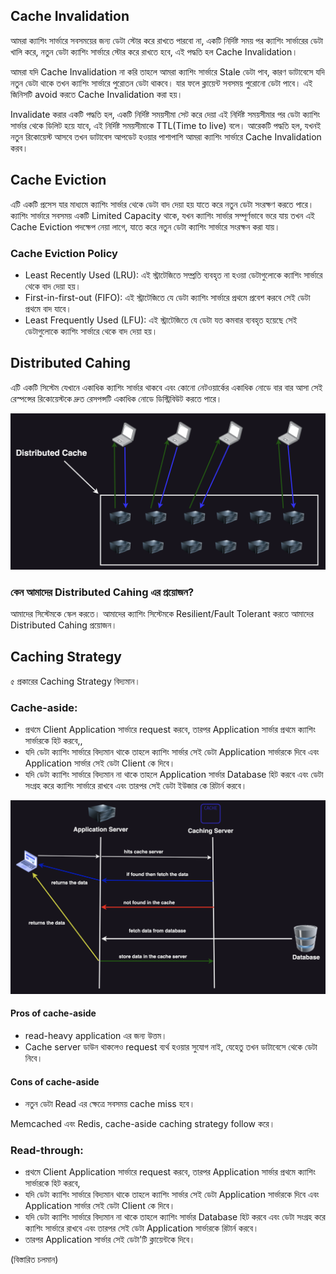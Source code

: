 ## Cache Invalidation

আমরা ক্যাশিং সার্ভারে সবসময়ের জন্য ডেটা স্টোর করে রাখতে পারবো না, একটি নির্দিষ্ট সময় পর ক্যাশিং সার্ভারের ডেটা খালি করে, নতুন ডেটা ক্যাশিং সার্ভারে স্টোর করে রাখতে হবে, এই পদ্ধতি হল Cache Invalidation।

আমরা যদি Cache Invalidation না করি তাহলে আমরা ক্যাশিং সার্ভারে Stale ডেটা পাব, কারণ ডাটাবেসে যদি নতুন ডেটা থাকে তখন ক্যাশিং সার্ভারে পুরোতন ডেটা থাকবে। যার ফলে ক্লায়েন্ট সবসময় পুরোনো ডেটা পাবে। এই জিনিসটি avoid করতে Cache Invalidation করা হয়।

Invalidate করার একটি পদ্ধতি হল, একটি নির্দিষ্ট সময়সীমা সেট করে দেয়া এই নির্দিষ্ট সময়সীমার পর ডেটা ক্যাশিং সার্ভার থেকে ডিলিট হয়ে যাবে, এই নির্দিষ্ট সময়সীমাকে TTL(Time to live) বলে। আরেকটি পদ্ধতি হল, যখনই নতুন রিকোয়েস্ট আসবে তখন ডাটাবেস আপডেট হওয়ার পাশাপাশি আমরা ক্যাশিং সার্ভারে Cache Invalidation করব।

## Cache Eviction

এটি একটি প্রসেস যার মাধ্যমে ক্যাশিং সার্ভার থেকে ডেটা বাদ দেয়া হয় যাতে করে নতুন ডেটা সংরক্ষণ করতে পারে। ক্যাশিং সার্ভারে সবসময় একটি Limited Capacity থাকে, যখন ক্যাশিং সার্ভার সম্পূর্ণভাবে ভরে যায় তখন এই Cache Eviction পদক্ষেপ নেয়া লাগে, যাতে করে নতুন ডেটা ক্যাশিং সার্ভারে সংরক্ষন করা যায়।

### Cache Eviction Policy

- Least Recently Used (LRU): এই স্ট্রাটেজিতে সম্প্রতি ব্যবহৃত না হওয়া ডেটাগুলোকে ক্যাশিং সার্ভারে থেকে বাদ দেয়া হয়।
- First-in-first-out (FIFO): এই স্ট্রাটেজিতে যে ডেটা ক্যাশিং সার্ভারে প্রথমে প্রবেশ করবে সেই ডেটা প্রথমে বাদ যাবে।
- Least Frequently Used (LFU): এই স্ট্রাটেজিতে যে ডেটা যত কমবার ব্যবহৃত হয়েছে সেই ডেটাগুলোকে ক্যাশিং সার্ভারে থেকে বাদ দেয়া হয়।

## Distributed Cahing

এটি একটি সিস্টেম যেখানে একাধিক ক্যাশিং সার্ভার থাকবে এবং কোনো নেটওয়ার্কের একাধিক নোডে বার বার আসা সেই রেস্পন্সের রিকোয়েস্টকে দ্রুত রেসপন্সটি একাধিক নোডে ডিস্ট্রিবিউট করতে পারে।

<p align="center">
  <img src="./images/distributed_caching.png" alt="Distributed Caching" />
</p>

### কেন আমাদের Distributed Cahing এর প্রয়োজন?

আমাদের সিস্টেমকে স্কেল করতে। আমাদের ক্যাশিং সিস্টেমকে Resilient/Fault Tolerant করতে আমাদের Distributed Cahing প্রয়োজন।

## Caching Strategy

৫ প্রকারের Caching Strategy বিদ্যমান।

### Cache-aside:

- প্রথমে Client Application সার্ভারে request করবে, তারপর Application সার্ভার প্রথমে ক্যাশিং সার্ভারকে হিট করবে,,
- যদি ডেটা ক্যাশিং সার্ভারে বিদ্যমান থাকে তাহলে ক্যাশিং সার্ভার সেই ডেটা Application সার্ভারকে দিবে এবং Application সার্ভার সেই ডেটা Client কে দিবে।
- যদি ডেটা ক্যাশিং সার্ভারে বিদ্যমান না থাকে তাহলে Application সার্ভার Database হিট করবে এবং ডেটা সংগ্রহ করে ক্যাশিং সার্ভারে রাখবে এবং তারপর সেই ডেটা ইউজার কে রিটার্ন করবে।

<p align="center">
  <img src="./images/cache_aside.png" alt="Cache Aside" />
</p>

#### Pros of cache-aside

- read-heavy application এর জন্য উত্তম।
- Cache server ডাউন থাকলেও request ব্যর্থ হওয়ার সুযোগ নাই, যেহেতু তখন ডাটাবেসে থেকে ডেটা নিবে।

#### Cons of cache-aside

- নতুন ডেটা Read এর ক্ষেত্রে সবসময় cache miss হবে।

Memcached এবং Redis, cache-aside caching strategy follow করে।

### Read-through:

- প্রথমে Client Application সার্ভারে request করবে, তারপর Application সার্ভার প্রথমে ক্যাশিং সার্ভারকে হিট করবে,
- যদি ডেটা ক্যাশিং সার্ভারে বিদ্যমান থাকে তাহলে ক্যাশিং সার্ভার সেই ডেটা Application সার্ভারকে দিবে এবং Application সার্ভার সেই ডেটা Client কে দিবে।
- যদি ডেটা ক্যাশিং সার্ভারে বিদ্যমান না থাকে তাহলে ক্যাশিং সার্ভার Database হিট করবে এবং ডেটা সংগ্রহ করে ক্যাশিং সার্ভারে রাখবে এবং তারপর সেই ডেটা Application সার্ভারকে রিটার্ন করবে।
- তারপর Application সার্ভার সেই ডেটা'টি ক্লায়েন্টকে দিবে।

(বিস্তারিত চলমান)
